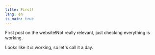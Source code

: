 ```yaml
---
title: First!
lang: en
is_main: true
---
```


First post on the website!Not really relevant, just checking everything is
working.

<!--more-->

Looks like it *is* working, so let's call it a day.